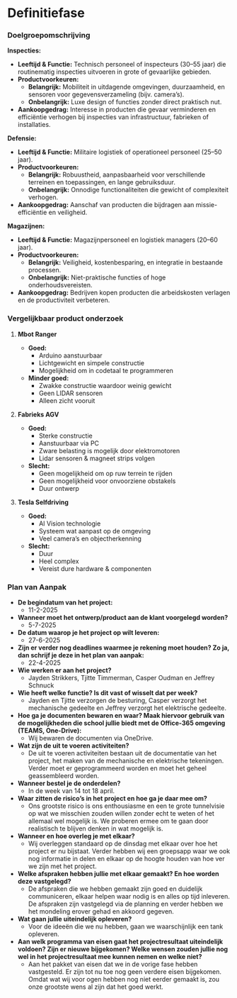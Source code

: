 # Definitiefase

### Doelgroepomschrijving

**Inspecties:**
- **Leeftijd & Functie:** Technisch personeel of inspecteurs (30–55 jaar) die routinematig inspecties uitvoeren in grote of gevaarlijke gebieden.
- **Productvoorkeuren:**
  - **Belangrijk:** Mobiliteit in uitdagende omgevingen, duurzaamheid, en sensoren voor gegevensverzameling (bijv. camera’s).
  - **Onbelangrijk:** Luxe design of functies zonder direct praktisch nut.
- **Aankoopgedrag:** Interesse in producten die gevaar verminderen en efficiëntie verhogen bij inspecties van infrastructuur, fabrieken of installaties.

**Defensie:**
- **Leeftijd & Functie:** Militaire logistiek of operationeel personeel (25–50 jaar).
- **Productvoorkeuren:**
  - **Belangrijk:** Robuustheid, aanpasbaarheid voor verschillende terreinen en toepassingen, en lange gebruiksduur.
  - **Onbelangrijk:** Onnodige functionaliteiten die gewicht of complexiteit verhogen.
- **Aankoopgedrag:** Aanschaf van producten die bijdragen aan missie-efficiëntie en veiligheid.

**Magazijnen:**
- **Leeftijd & Functie:** Magazijnpersoneel en logistiek managers (20–60 jaar).
- **Productvoorkeuren:**
  - **Belangrijk:** Veiligheid, kostenbesparing, en integratie in bestaande processen.
  - **Onbelangrijk:** Niet-praktische functies of hoge onderhoudsvereisten.
- **Aankoopgedrag:** Bedrijven kopen producten die arbeidskosten verlagen en de productiviteit verbeteren.

### Vergelijkbaar product onderzoek

1. **Mbot Ranger**
   - **Goed:**
     - Arduino aanstuurbaar
     - Lichtgewicht en simpele constructie
     - Mogelijkheid om in codetaal te programmeren
   - **Minder goed:**
     - Zwakke constructie waardoor weinig gewicht
     - Geen LIDAR sensoren
     - Alleen zicht vooruit

2. **Fabrieks AGV**
   - **Goed:**
     - Sterke constructie
     - Aanstuurbaar via PC
     - Zware belasting is mogelijk door elektromotoren
     - Lidar sensoren & magneet strips volgen
   - **Slecht:**
     - Geen mogelijkheid om op ruw terrein te rijden
     - Geen mogelijkheid voor onvoorziene obstakels
     - Duur ontwerp

3. **Tesla Selfdriving**
   - **Goed:**
     - AI Vision technologie
     - Systeem wat aanpast op de omgeving
     - Veel camera’s en objectherkenning
   - **Slecht:**
     - Duur
     - Heel complex
     - Vereist dure hardware & componenten

### Plan van Aanpak

- **De begindatum van het project:**
  - 11-2-2025
- **Wanneer moet het ontwerp/product aan de klant voorgelegd worden?**
  - 5-7-2025
- **De datum waarop je het project op wilt leveren:**
  - 27-6-2025
- **Zijn er verder nog deadlines waarmee je rekening moet houden? Zo ja, dan schrijf je deze in het plan van aanpak:**
  - 22-4-2025
- **Wie werken er aan het project?**
  - Jayden Strikkers, Tjitte Timmerman, Casper Oudman en Jeffrey Schnuck
- **Wie heeft welke functie? Is dit vast of wisselt dat per week?**
  - Jayden en Tjitte verzorgen de besturing, Casper verzorgt het mechanische gedeelte en Jeffrey verzorgt het elektrische gedeelte.
- **Hoe ga je documenten bewaren en waar? Maak hiervoor gebruik van de mogelijkheden die school jullie biedt met de Office-365 omgeving (TEAMS, One-Drive):**
  - Wij bewaren de documenten via OneDrive.
- **Wat zijn de uit te voeren activiteiten?**
  - De uit te voeren activiteiten bestaan uit de documentatie van het project, het maken van de mechanische en elektrische tekeningen. Verder moet er geprogrammeerd worden en moet het geheel geassembleerd worden.
- **Wanneer bestel je de onderdelen?**
  - In de week van 14 tot 18 april.
- **Waar zitten de risico’s in het project en hoe ga je daar mee om?**
  - Ons grootste risico is ons enthousiasme en een te grote tunnelvisie op wat we misschien zouden willen zonder echt te weten of het allemaal wel mogelijk is. We proberen ermee om te gaan door realistisch te blijven denken in wat mogelijk is.
- **Wanneer en hoe overleg je met elkaar?**
  - Wij overleggen standaard op de dinsdag met elkaar over hoe het project er nu bijstaat. Verder hebben wij een groepsapp waar we ook nog informatie in delen en elkaar op de hoogte houden van hoe ver we zijn met het project.
- **Welke afspraken hebben jullie met elkaar gemaakt? En hoe worden deze vastgelegd?**
  - De afspraken die we hebben gemaakt zijn goed en duidelijk communiceren, elkaar helpen waar nodig is en alles op tijd inleveren. De afspraken zijn vastgelegd via de planning en verder hebben we het mondeling erover gehad en akkoord gegeven.
- **Wat gaan jullie uiteindelijk opleveren?**
  - Voor de ideeën die we nu hebben, gaan we waarschijnlijk een tank opleveren.
- **Aan welk programma van eisen gaat het projectresultaat uiteindelijk voldoen? Zijn er nieuwe bijgekomen? Welke wensen zouden jullie nog wel in het projectresultaat mee kunnen nemen en welke niet?**
  - Aan het pakket van eisen dat we in de vorige fase hebben vastgesteld. Er zijn tot nu toe nog geen verdere eisen bijgekomen. Omdat wat wij voor ogen hebben nog niet eerder gemaakt is, zou onze grootste wens al zijn dat het goed werkt.